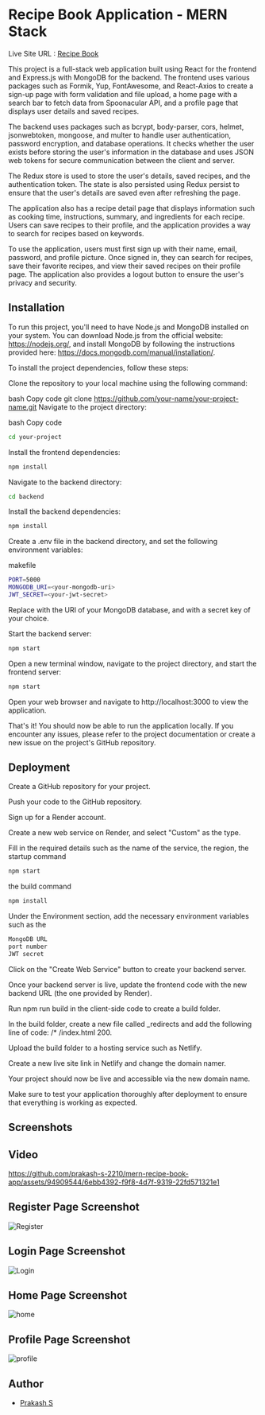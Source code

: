 # Recipe Book Application - MERN Stack

Live Site URL : [Recipe Book](https://flavor-verse.netlify.app/)

This project is a full-stack web application built using React for the frontend and Express.js with MongoDB for the backend. The frontend uses various packages such as Formik, Yup, FontAwesome, and React-Axios to create a sign-up page with form validation and file upload, a home page with a search bar to fetch data from Spoonacular API, and a profile page that displays user details and saved recipes.

The backend uses packages such as bcrypt, body-parser, cors, helmet, jsonwebtoken, mongoose, and multer to handle user authentication, password encryption, and database operations. It checks whether the user exists before storing the user's information in the database and uses JSON web tokens for secure communication between the client and server.

The Redux store is used to store the user's details, saved recipes, and the authentication token. The state is also persisted using Redux persist to ensure that the user's details are saved even after refreshing the page.

The application also has a recipe detail page that displays information such as cooking time, instructions, summary, and ingredients for each recipe. Users can save recipes to their profile, and the application provides a way to search for recipes based on keywords.

To use the application, users must first sign up with their name, email, password, and profile picture. Once signed in, they can search for recipes, save their favorite recipes, and view their saved recipes on their profile page. The application also provides a logout button to ensure the user's privacy and security.

 
## Installation

To run this project, you'll need to have Node.js and MongoDB installed on your system. You can download Node.js from the official website: https://nodejs.org/, and install MongoDB by following the instructions provided here: https://docs.mongodb.com/manual/installation/.

To install the project dependencies, follow these steps:

Clone the repository to your local machine using the following command:

bash
Copy code
git clone https://github.com/your-name/your-project-name.git
Navigate to the project directory:

bash
Copy code
```bash
cd your-project
```
Install the frontend dependencies:
```bash
npm install
```
Navigate to the backend directory:

```bash
cd backend
```
Install the backend dependencies:

```bash
npm install
```
Create a .env file in the backend directory, and set the following environment variables:

makefile
```bash
PORT=5000
MONGODB_URI=<your-mongodb-uri>
JWT_SECRET=<your-jwt-secret>
```
Replace <your-mongodb-uri> with the URI of your MongoDB database, and <your-jwt-secret> with a secret key of your choice.

Start the backend server:

```bash
npm start
```
Open a new terminal window, navigate to the project directory, and start the frontend server:

```bash
npm start
```
Open your web browser and navigate to http://localhost:3000 to view the application.

That's it! You should now be able to run the application locally. If you encounter any issues, please refer to the project documentation or create a new issue on the project's GitHub repository.
    
  

## Deployment


Create a GitHub repository for your project.

Push your code to the GitHub repository.

Sign up for a Render account.

Create a new web service on Render, and select "Custom" as the type.

Fill in the required details such as the name of the service, the region, 
the startup command 
```bash
npm start
```

the build command
```bash
npm install
```
Under the Environment section, add the necessary environment variables such as the 
```bash
MongoDB URL
port number
JWT secret
```


Click on the "Create Web Service" button to create your backend server.

Once your backend server is live, update the frontend code with the new backend URL (the one provided by Render).

Run npm run build in the client-side code to create a build folder.

In the build folder, create a new file called _redirects and add the following line of code: /* /index.html 200.

Upload the build folder to a hosting service such as Netlify.

Create a new live site link in Netlify and change the domain namer.

Your project should now be live and accessible via the new domain name.

Make sure to test your application thoroughly after deployment to ensure that everything is working as expected.

## Screenshots
## Video
https://github.com/prakash-s-2210/mern-recipe-book-app/assets/94909544/6ebb4392-f9f8-4d7f-9319-22fd571321e1
## Register Page Screenshot
![Register](https://github.com/prakash-s-2210/mern-recipe-book-app/assets/94909544/2bafd98e-56e2-45c2-9319-7bf1732e8a73)
## Login Page Screenshot
 ![Login](https://github.com/prakash-s-2210/mern-recipe-book-app/assets/94909544/707a6cbd-494a-4e3b-b82e-04713477cca1)

## Home Page Screenshot
![home](https://github.com/prakash-s-2210/mern-recipe-book-app/assets/94909544/e5c88f6f-a5f1-4b57-8768-d18eb8bd45da)
## Profile Page Screenshot
![profile](https://github.com/prakash-s-2210/mern-recipe-book-app/assets/94909544/e522b101-bf15-4925-af76-7b0fcd72bc42)

 ## Author

- [Prakash S](https://www.linkedin.com/in/prakash2210/)

